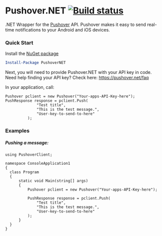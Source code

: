 Pushover.NET [![Build status](https://ci.appveyor.com/api/projects/status/bystdxfqdhljauvs?svg=true)](https://ci.appveyor.com/project/danesparza/pushover-net)
============

.NET Wrapper for the [Pushover](http://pushover.net) API.  Pushover makes it easy to send real-time notifications to your Android and iOS devices.

### Quick Start

Install the [NuGet package](http://www.nuget.org/packages/PushoverNET/)
```powershell
Install-Package PushoverNET
```

Next, you will need to provide Pushover.NET with your API key in code.  Need help finding your API key?  Check here: https://pushover.net/faq

In your application, call:

```CSharp
Pushover pclient = new Pushover("Your-apps-API-Key-here");
PushResponse response = pclient.Push(
              "Test title", 
              "This is the test message.", 
              "User-key-to-send-to-here"
          );
```

### Examples

##### Pushing a message:

```CSharp
using PushoverClient;

namespace ConsoleApplication1
{
  class Program
  {
      static void Main(string[] args)
      {
          Pushover pclient = new Pushover("Your-apps-API-Key-here");

          PushResponse response = pclient.Push(
              "Test title", 
              "This is the test message.", 
              "User-key-to-send-to-here"
          );
      }
  }
}
```


